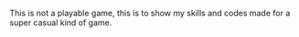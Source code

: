 This is not a playable game, this is to show my skills and codes made for a super casual kind of game.
